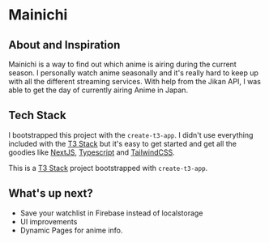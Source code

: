 # Mainichi

## About and Inspiration
Mainichi is a way to find out which anime is airing during the current season.
I personally watch anime seasonally and it's really hard to keep up with all the
different streaming services. With help from the Jikan API, I was able to get the
day of currently airing Anime in Japan.

## Tech Stack

I bootstrapped this project with the `create-t3-app`. I didn't use everything included with the [T3 Stack](https://create.t3.gg/) but it's easy to get started and get all the goodies like [NextJS](https://nextjs.org/), [Typescript](https://www.typescriptlang.org/) and [TailwindCSS](https://tailwindcss.com/).

This is a [T3 Stack](https://create.t3.gg/) project bootstrapped with `create-t3-app`.

## What's up next?

- Save your watchlist in Firebase instead of localstorage
- UI improvements
- Dynamic Pages for anime info.

